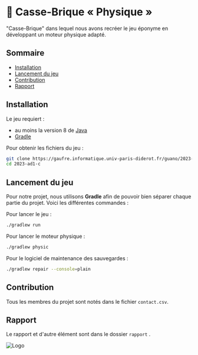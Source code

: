 # 🧱 Casse-Brique « Physique »

 "Casse-Brique" dans lequel nous avons recréer le jeu éponyme en développant un moteur physique adapté.

## Sommaire

- [Installation](#installation)
- [Lancement du jeu](#lancement-du-jeu)
- [Contribution](#contribution)
- [Rapport](#Rapport)

## Installation

Le jeu requiert :
  - au moins la version 8 de [Java](https://www.java.com/en/download/manual.jsp)
  - [Gradle](https://gradle.org/install/)

Pour obtenir les fichiers du jeu :
```bash
git clone https://gaufre.informatique.univ-paris-diderot.fr/guano/2023-ad1-c.git
cd 2023-ad1-c
```

## Lancement du jeu

Pour notre projet, nous utilisons **Gradle** afin de pouvoir bien séparer chaque partie du projet. Voici les différentes commandes :

Pour lancer le jeu :
```bash
./gradlew run
```

Pour lancer le moteur physique :
```bash
./gradlew physic
```

Pour le logiciel de maintenance des sauvegardes :
```bash
./gradlew repair --console=plain
```

## Contribution

Tous les membres du projet sont notés dans le fichier `contact.csv`.

## Rapport 

Le rapport et d'autre élément sont dans le dossier `rapport` .

![Logo](https://blogs.aphp.fr/wp-content/blogs.dir/214/files/2022/05/UniversiteParisCite_logo_horizontal_couleur_CMJN.jpg)
